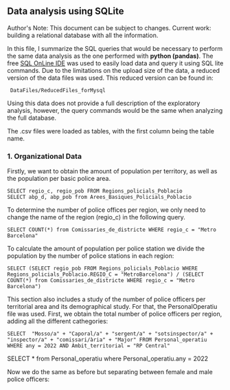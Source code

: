 ## Data analysis using SQLite

Author's Note: This document can be subject to changes. Current work: building a relational database with all the information. 

In this file, I summarize the SQL queries that would be necessary to perform the same data analysis as the one performed with **python (pandas)**. The free [SQL OnLine IDE](https://sqliteonline.com/) was used to easily load data and query it using SQL lite commands. Due to the limitations on the upload size of the data, a reduced version of the data files was used. This reduced version can be found in: 

     DataFiles/ReducedFiles_forMysql 

Using this data does not provide a full description of the exploratory analysis, however, the query commands would be the same when analyzing the full database. 

The .csv files were loaded as tables, with the first column being the table name. 

### 1. Organizational Data

Firstly, we want to obtain the amount of population per territory, as well as the population per basic police area. 

    SELECT regio_c, regio_pob FROM Regions_policials_Poblacio
    SELECT abp_d, abp_pob from Arees_Basiques_Policials_Poblacio

To determine the number of police offices per region, we only need to change the name of the region (regio_c) in the following query.  

    SELECT COUNT(*) from Comissaries_de_districte WHERE regio_c = "Metro Barcelona"

To calculate the amount of population per police station we divide the population by the number of police stations in each region: 

    SELECT (SELECT regio_pob FROM Regions_policials_Poblacio WHERE Regions_policials_Poblacio.REGIO_C = "MetroBarcelona") / (SELECT COUNT(*) from Comissaries_de_districte WHERE regio_c = "Metro Barcelona")

This section also includes a study of the number of police officers per territorial area and its demographical study. For that, the  PersonalOperatiu file was used. First, we obtain the total number of police officers per region, adding all the different cathegories:

    SELECT  "Mosso/a" + "Caporal/a" + "sergent/a" + "sotsinspector/a" + "inspector/a" + "comissari/ària" + "Major" FROM Personal_operatiu WHERE any = 2022 AND Àmbit_territorial = "RP Central"

    






SELECT * from Personal_operatiu where Personal_operatiu.any = 2022




Now we do the same as before but separating between female and male police officers: 





